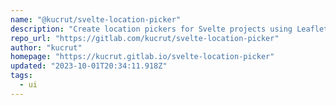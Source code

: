 ```yaml
---
name: "@kucrut/svelte-location-picker"
description: "Create location pickers for Svelte projects using Leaflet maps."
repo_url: "https://gitlab.com/kucrut/svelte-location-picker"
author: "kucrut"
homepage: "https://kucrut.gitlab.io/svelte-location-picker"
updated: "2023-10-01T20:34:11.918Z"
tags: 
  - ui
---
```

